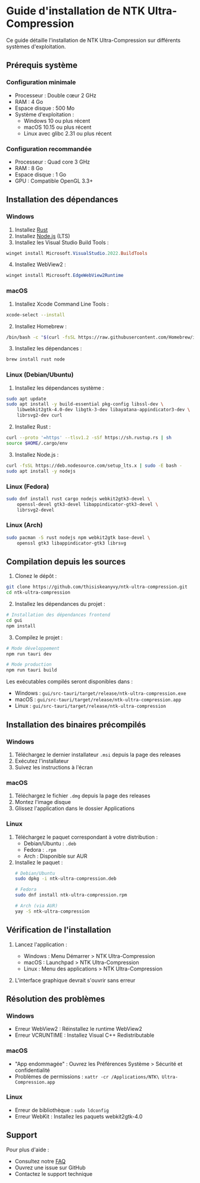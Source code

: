 # Guide d'installation de NTK Ultra-Compression

Ce guide détaille l'installation de NTK Ultra-Compression sur différents systèmes d'exploitation.

## Prérequis système

### Configuration minimale
- Processeur : Double cœur 2 GHz
- RAM : 4 Go
- Espace disque : 500 Mo
- Système d'exploitation :
  - Windows 10 ou plus récent
  - macOS 10.15 ou plus récent
  - Linux avec glibc 2.31 ou plus récent

### Configuration recommandée
- Processeur : Quad core 3 GHz
- RAM : 8 Go
- Espace disque : 1 Go
- GPU : Compatible OpenGL 3.3+

## Installation des dépendances

### Windows

1. Installez [Rust](https://rustup.rs/)
2. Installez [Node.js](https://nodejs.org/) (LTS)
3. Installez les Visual Studio Build Tools :
```powershell
winget install Microsoft.VisualStudio.2022.BuildTools
```
4. Installez WebView2 :
```powershell
winget install Microsoft.EdgeWebView2Runtime
```

### macOS

1. Installez Xcode Command Line Tools :
```bash
xcode-select --install
```

2. Installez Homebrew :
```bash
/bin/bash -c "$(curl -fsSL https://raw.githubusercontent.com/Homebrew/install/HEAD/install.sh)"
```

3. Installez les dépendances :
```bash
brew install rust node
```

### Linux (Debian/Ubuntu)

1. Installez les dépendances système :
```bash
sudo apt update
sudo apt install -y build-essential pkg-config libssl-dev \
    libwebkit2gtk-4.0-dev libgtk-3-dev libayatana-appindicator3-dev \
    librsvg2-dev curl
```

2. Installez Rust :
```bash
curl --proto '=https' --tlsv1.2 -sSf https://sh.rustup.rs | sh
source $HOME/.cargo/env
```

3. Installez Node.js :
```bash
curl -fsSL https://deb.nodesource.com/setup_lts.x | sudo -E bash -
sudo apt install -y nodejs
```

### Linux (Fedora)

```bash
sudo dnf install rust cargo nodejs webkit2gtk3-devel \
    openssl-devel gtk3-devel libappindicator-gtk3-devel \
    librsvg2-devel
```

### Linux (Arch)

```bash
sudo pacman -S rust nodejs npm webkit2gtk base-devel \
    openssl gtk3 libappindicator-gtk3 librsvg
```

## Compilation depuis les sources

1. Clonez le dépôt :
```bash
git clone https://github.com/thisiskeanyvy/ntk-ultra-compression.git
cd ntk-ultra-compression
```

2. Installez les dépendances du projet :
```bash
# Installation des dépendances frontend
cd gui
npm install
```

3. Compilez le projet :
```bash
# Mode développement
npm run tauri dev

# Mode production
npm run tauri build
```

Les exécutables compilés seront disponibles dans :
- Windows : `gui/src-tauri/target/release/ntk-ultra-compression.exe`
- macOS : `gui/src-tauri/target/release/ntk-ultra-compression.app`
- Linux : `gui/src-tauri/target/release/ntk-ultra-compression`

## Installation des binaires précompilés

### Windows
1. Téléchargez le dernier installateur `.msi` depuis la page des releases
2. Exécutez l'installateur
3. Suivez les instructions à l'écran

### macOS
1. Téléchargez le fichier `.dmg` depuis la page des releases
2. Montez l'image disque
3. Glissez l'application dans le dossier Applications

### Linux
1. Téléchargez le paquet correspondant à votre distribution :
   - Debian/Ubuntu : `.deb`
   - Fedora : `.rpm`
   - Arch : Disponible sur AUR
2. Installez le paquet :
   ```bash
   # Debian/Ubuntu
   sudo dpkg -i ntk-ultra-compression.deb
   
   # Fedora
   sudo dnf install ntk-ultra-compression.rpm
   
   # Arch (via AUR)
   yay -S ntk-ultra-compression
   ```

## Vérification de l'installation

1. Lancez l'application :
   - Windows : Menu Démarrer > NTK Ultra-Compression
   - macOS : Launchpad > NTK Ultra-Compression
   - Linux : Menu des applications > NTK Ultra-Compression

2. L'interface graphique devrait s'ouvrir sans erreur

## Résolution des problèmes

### Windows
- Erreur WebView2 : Réinstallez le runtime WebView2
- Erreur VCRUNTIME : Installez Visual C++ Redistributable

### macOS
- "App endommagée" : Ouvrez les Préférences Système > Sécurité et confidentialité
- Problèmes de permissions : `xattr -cr /Applications/NTK\ Ultra-Compression.app`

### Linux
- Erreur de bibliothèque : `sudo ldconfig`
- Erreur WebKit : Installez les paquets webkit2gtk-4.0

## Support

Pour plus d'aide :
- Consultez notre [FAQ](docs/FAQ.md)
- Ouvrez une issue sur GitHub
- Contactez le support technique 